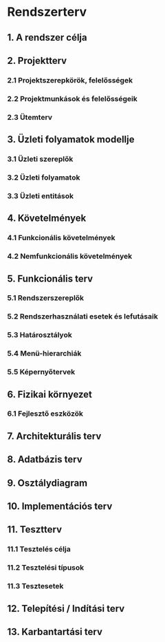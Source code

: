 # Rendszerterv

## 1. A rendszer célja

## 2. Projektterv

### 2.1  Projektszerepkörök, felelősségek

### 2.2 Projektmunkások és felelősségeik

### 2.3 Ütemterv

## 3. Üzleti folyamatok modellje

### 3.1 Üzleti szereplők

### 3.2 Üzleti folyamatok

### 3.3 Üzleti entitások

## 4. Követelmények

### 4.1 Funkcionális követelmények

### 4.2 Nemfunkcionális követelmények

## 5. Funkcionális terv

### 5.1 Rendszerszereplők

### 5.2 Rendszerhasználati esetek és lefutásaik

### 5.3 Határosztályok

### 5.4  Menü-hierarchiák

### 5.5 Képernyőtervek

## 6. Fizikai környezet

### 6.1 Fejlesztő eszközök

## 7. Architekturális terv

## 8. Adatbázis terv

## 9. Osztálydiagram

## 10. Implementációs terv

## 11. Tesztterv

### 11.1 Tesztelés célja

### 11.2 Tesztelési típusok

### 11.3 Tesztesetek

## 12. Telepítési / Indítási terv

## 13. Karbantartási terv